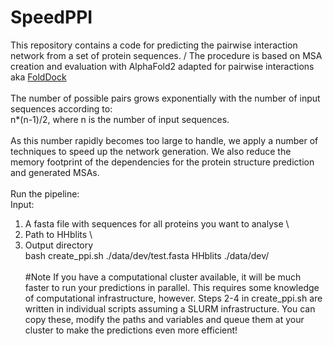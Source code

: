 # SpeedPPI

This repository contains a code for predicting the pairwise interaction network from a set of protein sequences. /
The procedure is based on MSA creation and evaluation with AlphaFold2 adapted for pairwise interactions aka [FoldDock](https://www.nature.com/articles/s41467-022-28865-w) \
\
The number of possible pairs grows exponentially with the number of input sequences according to: \
n*(n-1)/2, where n is the number of input sequences.
\
\
As this number rapidly becomes too large to handle, we apply a number of techniques to speed up the
network generation. We also reduce the memory footprint of the dependencies for the protein structure prediction
and generated MSAs.
\
\
Run the pipeline: \
Input:
1. A fasta file with sequences for all proteins you want to analyse \
2. Path to HHblits \
3. Output directory \
bash create_ppi.sh ./data/dev/test.fasta HHblits ./data/dev/
\
\
#Note
If you have a computational cluster available, it will be much faster to run your predictions in parallel. This requires some knowledge of computational infrastructure, however. Steps 2-4 in create_ppi.sh are written in individual scripts assuming a SLURM infrastructure. You can copy these, modify the paths and variables and queue them at your cluster to make the predictions even more efficient!

